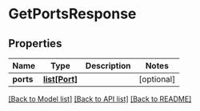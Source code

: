 # GetPortsResponse

## Properties
Name | Type | Description | Notes
------------ | ------------- | ------------- | -------------
**ports** | [**list[Port]**](Port.md) |  | [optional] 

[[Back to Model list]](../README.md#documentation-for-models) [[Back to API list]](../README.md#documentation-for-api-endpoints) [[Back to README]](../README.md)

